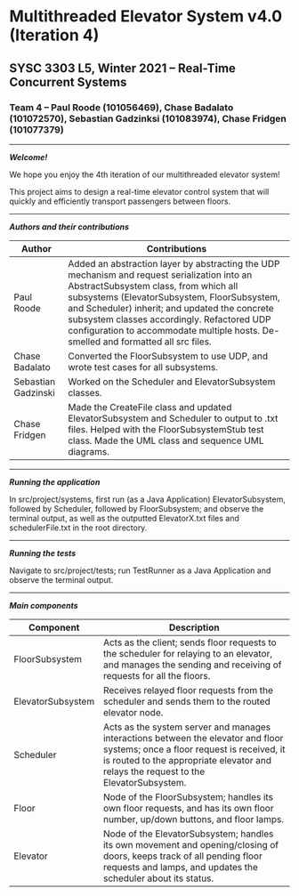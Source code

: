 # Multithreaded Elevator System v4.0 (Iteration 4)
## SYSC 3303 L5, Winter 2021 – Real-Time Concurrent Systems
### Team 4 – Paul Roode (101056469), Chase Badalato (101072570), Sebastian Gadzinksi (101083974), Chase Fridgen (101077379)

---

***Welcome!***

We hope you enjoy the 4th iteration of our multithreaded elevator system!

This project aims to design a real-time elevator control system that will quickly and efficiently transport passengers between floors.

---

***Authors and their contributions***

Author | Contributions
--- | ---
Paul Roode | Added an abstraction layer by abstracting the UDP mechanism and request serialization into an AbstractSubsystem class, from which all subsystems (ElevatorSubsystem, FloorSubsystem, and Scheduler) inherit; and updated the concrete subsystem classes accordingly. Refactored UDP configuration to accommodate multiple hosts. De-smelled and formatted all src files.
Chase Badalato | Converted the FloorSubsystem to use UDP, and wrote test cases for all subsystems.
Sebastian Gadzinski | Worked on the Scheduler and ElevatorSubsystem classes.
Chase Fridgen | Made the CreateFile class and updated ElevatorSubsystem and Scheduler to output to .txt files. Helped with the FloorSubsystemStub test class. Made the UML class and sequence UML diagrams.

---

***Running the application***

In src/project/systems, first run (as a Java Application) ElevatorSubsystem, followed by Scheduler, followed by FloorSubsystem; and observe the terminal output, as well as the outputted ElevatorX.txt files and schedulerFile.txt in the root directory.

---

***Running the tests***

Navigate to src/project/tests; run TestRunner as a Java Application and observe the terminal output.

---

***Main components***

Component | Description
--- | ---
FloorSubsystem | Acts as the client; sends floor requests to the scheduler for relaying to an elevator, and manages the sending and receiving of requests for all the floors.
ElevatorSubsystem | Receives relayed floor requests from the scheduler and sends them to the routed elevator node.
Scheduler | Acts as the system server and manages interactions between the elevator and floor systems; once a floor request is received, it is routed to the appropriate elevator and relays the request to the ElevatorSubsystem.
Floor | Node of the FloorSubsystem; handles its own floor requests, and has its own floor number, up/down buttons, and floor lamps.
Elevator | Node of the ElevatorSubsystem; handles its own movement and opening/closing of doors, keeps track of all pending floor requests and lamps, and updates the scheduler about its status.
